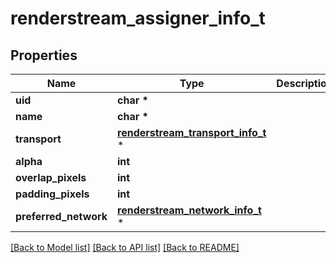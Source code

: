 # renderstream_assigner_info_t

## Properties
Name | Type | Description | Notes
------------ | ------------- | ------------- | -------------
**uid** | **char \*** |  | [optional] 
**name** | **char \*** |  | [optional] 
**transport** | [**renderstream_transport_info_t**](renderstream_transport_info.md) \* |  | [optional] 
**alpha** | **int** |  | [optional] 
**overlap_pixels** | **int** |  | [optional] 
**padding_pixels** | **int** |  | [optional] 
**preferred_network** | [**renderstream_network_info_t**](renderstream_network_info.md) \* |  | [optional] 

[[Back to Model list]](../README.md#documentation-for-models) [[Back to API list]](../README.md#documentation-for-api-endpoints) [[Back to README]](../README.md)


